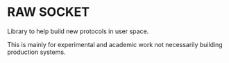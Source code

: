# RAW SOCKET

Library to help build new protocols in user space.

This is mainly for experimental and academic work not
necessarily building production systems.

